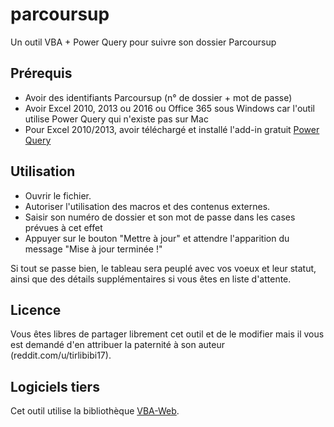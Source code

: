 # parcoursup
Un outil VBA + Power Query pour suivre son dossier Parcoursup

## Prérequis

* Avoir des identifiants Parcoursup (n° de dossier + mot de passe)
* Avoir Excel 2010, 2013 ou 2016 ou Office 365 sous Windows car l'outil utilise Power Query qui n'existe pas sur Mac
* Pour Excel 2010/2013, avoir téléchargé et installé l'add-in gratuit [Power Query](https://www.microsoft.com/fr-FR/download/details.aspx?id=39379)

## Utilisation

* Ouvrir le fichier. 
* Autoriser l'utilisation des macros et des contenus externes.
* Saisir son numéro de dossier et son mot de passe dans les cases prévues à cet effet
* Appuyer sur le bouton "Mettre à jour" et attendre l'apparition du message "Mise à jour terminée !"

Si tout se passe bien, le tableau sera peuplé avec vos voeux et leur statut, ainsi que des détails supplémentaires si vous êtes en liste d'attente.

## Licence

Vous êtes libres de partager librement cet outil et de le modifier mais il vous est demandé d'en attribuer la paternité à son auteur (reddit.com/u/tirlibibi17). 

## Logiciels tiers

Cet outil utilise la bibliothèque [VBA-Web](http://vba-tools.github.io/VBA-Web/).